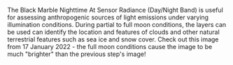 The Black Marble Nighttime At Sensor Radiance (Day/Night Band) is useful for assessing anthropogenic sources of light emissions under varying illumination conditions. During partial to full moon conditions, the layers can be used can identify the location and features of clouds and other natural terrestrial features such as sea ice and snow cover. Check out this image from 17 January 2022 - the full moon conditions cause the image to be much "brighter" than the previous step's image!